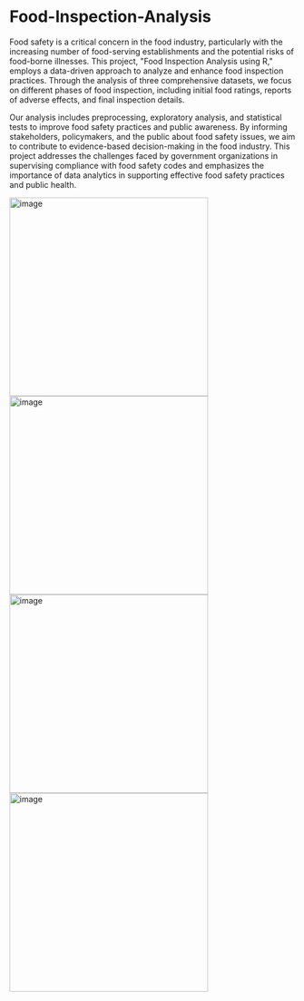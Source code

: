 # Food-Inspection-Analysis
Food safety is a critical concern in the food industry, particularly with the increasing number of food-serving establishments and the potential risks of food-borne illnesses. This project, "Food Inspection Analysis using R," employs a data-driven approach to analyze and enhance food inspection practices. Through the analysis of three comprehensive datasets, we focus on different phases of food inspection, including initial food ratings, reports of adverse effects, and final inspection details.

Our analysis includes preprocessing, exploratory analysis, and statistical tests to improve food safety practices and public awareness. By informing stakeholders, policymakers, and the public about food safety issues, we aim to contribute to evidence-based decision-making in the food industry. This project addresses the challenges faced by government organizations in supervising compliance with food safety codes and emphasizes the importance of data analytics in supporting effective food safety practices and public health.

<img width="350" alt="image" src="https://github.com/aayushiikar/Food-Inspection-Analysis-/assets/106508307/798a7a26-cf26-4a59-9a24-f57ba648b389">
<img width="350" alt="image" src="https://github.com/aayushiikar/Food-Inspection-Analysis-/assets/106508307/bfe32944-dcf3-4071-963d-b85b51450c77">
<img width="350" alt="image" src="https://github.com/aayushiikar/Food-Inspection-Analysis-/assets/106508307/8b81211e-86a1-43cb-8a13-27822a6a9851">
<img width="350" alt="image" src="https://github.com/aayushiikar/Food-Inspection-Analysis-/assets/106508307/47901827-1ffb-4694-8990-c5f6865f7a73">

